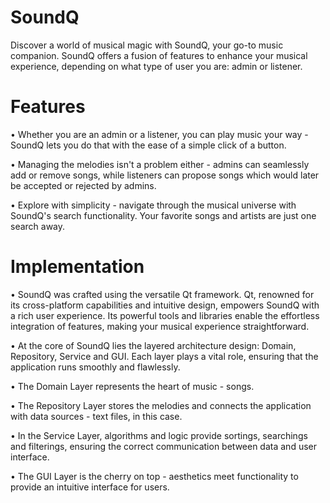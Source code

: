 # SoundQ

Discover a world of musical magic with SoundQ, your go-to music companion. SoundQ offers a fusion of features to enhance your musical experience, depending on what type of user you are: admin or listener.

# Features

•  Whether you are an admin or a listener, you can play music your way - SoundQ lets you do that with the ease of a simple click of a button.

•  Managing the melodies isn't a problem either - admins can seamlessly add or remove songs, while listeners can propose songs which would later be accepted or rejected by admins.

•  Explore with simplicity - navigate through the musical universe with SoundQ's search functionality. Your favorite songs and artists are just one search away.

# Implementation

•  SoundQ was crafted using the versatile Qt framework. Qt, renowned for its cross-platform capabilities and intuitive design, empowers SoundQ with a rich user experience. Its powerful tools and libraries enable the effortless integration of features, making your musical experience straightforward.

•  At the core of SoundQ lies the layered architecture design: Domain, Repository, Service and GUI. Each layer plays a vital role, ensuring that the application runs smoothly and flawlessly.

•  The Domain Layer represents the heart of music - songs.

•  The Repository Layer stores the melodies and connects the application with data sources - text files, in this case.

•  In the Service Layer, algorithms and logic provide sortings, searchings and filterings, ensuring the correct communication between data and user interface.

•  The GUI Layer is the cherry on top - aesthetics meet functionality to provide an intuitive interface for users.
